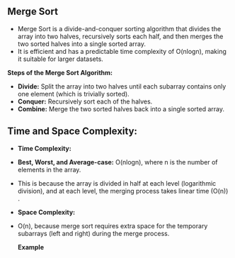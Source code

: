 ## Merge Sort
- Merge Sort is a divide-and-conquer sorting algorithm that divides the array into two halves, recursively sorts each half,
  and then merges the two sorted halves into a single sorted array.
- It is efficient and has a predictable time complexity of O(nlogn), making it suitable for larger datasets.

**Steps of the Merge Sort Algorithm:**
- **Divide:** Split the array into two halves until each subarray contains only one element (which is trivially sorted).
- **Conquer:** Recursively sort each of the halves.
- **Combine:** Merge the two sorted halves back into a single sorted array.
## Time and Space Complexity:
- **Time Complexity:**
- **Best, Worst, and Average-case:** O(nlogn), where n is the number of elements in the array.
- This is because the array is divided in half at each level (logarithmic division), and at each level, the merging process takes linear time (O(n)) .

- **Space Complexity:**
- O(n), because merge sort requires extra space for the temporary subarrays (left and right) during the merge process.

  **Example**
  ```java
  
